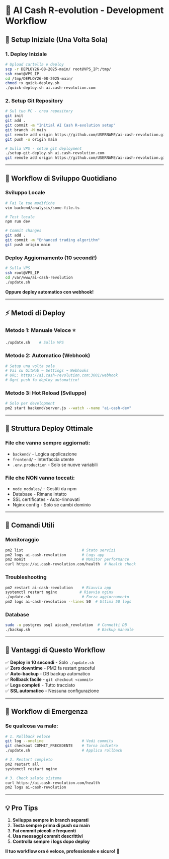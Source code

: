 # 🔄 AI Cash R-evolution - Development Workflow

## 🎯 Setup Iniziale (Una Volta Sola)

### 1. **Deploy Iniziale**
```bash
# Upload cartella e deploy
scp -r DEPLOY26-08-2025-main/ root@VPS_IP:/tmp/
ssh root@VPS_IP
cd /tmp/DEPLOY26-08-2025-main/
chmod +x quick-deploy.sh
./quick-deploy.sh ai.cash-revolution.com
```

### 2. **Setup Git Repository**
```bash
# Sul tuo PC - crea repository
git init
git add .
git commit -m "Initial AI Cash R-evolution setup"
git branch -M main
git remote add origin https://github.com/USERNAME/ai-cash-revolution.git
git push -u origin main

# Sulla VPS - setup git deployment
./setup-git-deploy.sh ai.cash-revolution.com
git remote add origin https://github.com/USERNAME/ai-cash-revolution.git
```

---

## 🚀 Workflow di Sviluppo Quotidiano

### **Sviluppo Locale**
```bash
# Fai le tue modifiche
vim backend/analysis/some-file.ts

# Test locale  
npm run dev

# Commit changes
git add .
git commit -m "Enhanced trading algorithm"
git push origin main
```

### **Deploy Aggiornamento (10 secondi!)**
```bash
# Sulla VPS
ssh root@VPS_IP
cd /var/www/ai-cash-revolution
./update.sh
```

**Oppure deploy automatico con webhook!**

---

## ⚡ Metodi di Deploy

### **Metodo 1: Manuale Veloce** ⭐
```bash
./update.sh    # Sulla VPS
```

### **Metodo 2: Automatico (Webhook)**
```bash
# Setup una volta sola
# Vai su GitHub → Settings → Webhooks
# URL: https://ai.cash-revolution.com:3001/webhook
# Ogni push fa deploy automatico!
```

### **Metodo 3: Hot Reload (Sviluppo)**
```bash
# Solo per development
pm2 start backend/server.js --watch --name "ai-cash-dev"
```

---

## 📁 Struttura Deploy Ottimale

### **File che vanno sempre aggiornati:**
- `backend/` - Logica applicazione
- `frontend/` - Interfaccia utente  
- `.env.production` - Solo se nuove variabili

### **File che NON vanno toccati:**
- `node_modules/` - Gestiti da npm
- Database - Rimane intatto
- SSL certificates - Auto-rinnovati
- Nginx config - Solo se cambi dominio

---

## 🔧 Comandi Utili

### **Monitoraggio**
```bash
pm2 list                          # Stato servizi
pm2 logs ai-cash-revolution       # Logs app
pm2 monit                         # Monitor performance
curl https://ai.cash-revolution.com/health  # Health check
```

### **Troubleshooting**
```bash
pm2 restart ai-cash-revolution    # Riavvia app
systemctl restart nginx          # Riavvia nginx
./update.sh                       # Forza aggiornamento
pm2 logs ai-cash-revolution --lines 50  # Ultimi 50 logs
```

### **Database**
```bash
sudo -u postgres psql aicash_revolution  # Connetti DB
./backup.sh                              # Backup manuale
```

---

## 🎯 Vantaggi di Questo Workflow

✅ **Deploy in 10 secondi** - Solo `./update.sh`  
✅ **Zero downtime** - PM2 fa restart graceful  
✅ **Auto-backup** - DB backup automatico  
✅ **Rollback facile** - `git checkout <commit>`  
✅ **Logs completi** - Tutto tracciato  
✅ **SSL automatico** - Nessuna configurazione  

---

## 🚨 Workflow di Emergenza

### **Se qualcosa va male:**
```bash
# 1. Rollback veloce
git log --oneline                 # Vedi commits
git checkout COMMIT_PRECEDENTE    # Torna indietro
./update.sh                       # Applica rollback

# 2. Restart completo
pm2 restart all
systemctl restart nginx

# 3. Check salute sistema
curl https://ai.cash-revolution.com/health
pm2 logs ai-cash-revolution
```

---

## 💡 Pro Tips

1. **Sviluppa sempre in branch separati**
2. **Testa sempre prima di push su main**
3. **Fai commit piccoli e frequenti**
4. **Usa messaggi commit descrittivi**
5. **Controlla sempre i logs dopo deploy**

**Il tuo workflow ora è veloce, professionale e sicuro!** 🚀